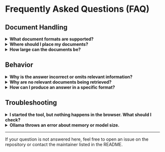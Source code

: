 # Frequently Asked Questions (FAQ)

## Document Handling

<details>
<summary><strong>What document formats are supported?</strong></summary>

The default setup works well with plain text (`.txt`) and PDF (`.pdf`). Other formats (e.g., `.docx`, `.md`) may work, although the performance may become worse.
</details>

<details>
<summary><strong>Where should I place my documents?</strong></summary>

Place your documents in the `data/` directory.
</details>

<details>
<summary><strong>How large can the documents be?</strong></summary>

There’s no strict size limit, but very large documents may reduce performance or exceed the model's context window. For best results, split long documents into smaller chunks.
</details>

## Behavior

<details>
<summary><strong>Why is the answer incorrect or omits relevant information?</strong></summary>

This may happen if the LLM is too small. Larger models are better at synthesizing information from multiple documents. Increasing the number of retrieved passages (*top n*) can also help improve answer quality.
</details>

<details>
<summary><strong>Why are no relevant documents being retrieved?</strong></summary>

Try lowering the relevance threshold in the interface. A high threshold can filter out potentially useful passages.
</details>

<details>
<summary><strong>How can I produce an answer in a specific format?</strong></summary>

You can customize the answer style by editing the prompt templates in `./ragsst/ragtool.py`, inside the functions `get_context_prompt()` and `get_condenser_prompt()`.
</details>

## Troubleshooting

<details>
<summary><strong>I started the tool, but nothing happens in the browser. What should I check?</strong></summary>

1. Confirm that your virtual environment is active.  
2. Look for the local URL printed in the terminal (e.g., `http://127.0.0.1:7860`) and open it manually.  
3. Ensure that no firewall or process is blocking the port.  
4. Try restarting the app or changing the port if needed.
</details>

<details>
<summary><strong>Ollama throws an error about memory or model size.</strong></summary>

Use a smaller model such as `llama3.2:1b` or `qwen2.5:3b`, especially on systems without a dedicated GPU.
</details>

---

If your question is not answered here, feel free to open an issue on the repository or contact the maintainer listed in the README.
